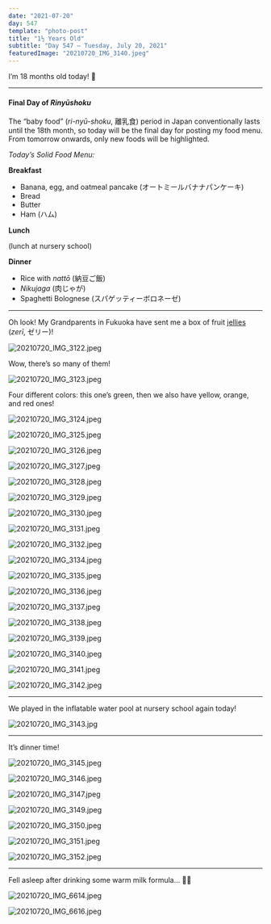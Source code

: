 ```yaml
---
date: "2021-07-20"
day: 547
template: "photo-post"
title: "1½ Years Old"
subtitle: "Day 547 – Tuesday, July 20, 2021"
featuredImage: "20210720_IMG_3140.jpeg"
---
```


I’m 18 months old today! 🎉

<hr />

#### Final Day of *Rinyūshoku*

The “baby food” (*ri-nyū-shoku*, 離乳食) period in Japan conventionally lasts until the 18th month, so today will be the final day for posting my food menu. From tomorrow onwards, only new foods will be highlighted.

_Today’s Solid Food Menu:_

**Breakfast**

- Banana, egg, and oatmeal pancake (オートミールバナナパンケーキ)
- Bread
- Butter
- Ham (ハム)

**Lunch**

(lunch at nursery school)

**Dinner**

- Rice with *nattō* (納豆ご飯)
- *Nikujaga* (肉じゃが)
- Spaghetti Bolognese (スパゲッティーボロネーゼ)

<hr />

Oh look! My Grandparents in Fukuoka have sent me a box of fruit <a href="https://en.wikipedia.org/wiki/Gelatin_dessert">jellies</a> (*zerī*, ゼリー)! 

![20210720_IMG_3122.jpeg](20210720_IMG_3122.jpeg)

Wow, there’s so many of them!

![20210720_IMG_3123.jpeg](20210720_IMG_3123.jpeg)

Four different colors: this one’s green, then we also have yellow, orange, and red ones!

![20210720_IMG_3124.jpeg](20210720_IMG_3124.jpeg)

![20210720_IMG_3125.jpeg](20210720_IMG_3125.jpeg)

![20210720_IMG_3126.jpeg](20210720_IMG_3126.jpeg)

![20210720_IMG_3127.jpeg](20210720_IMG_3127.jpeg)

![20210720_IMG_3128.jpeg](20210720_IMG_3128.jpeg)

![20210720_IMG_3129.jpeg](20210720_IMG_3129.jpeg)

![20210720_IMG_3130.jpeg](20210720_IMG_3130.jpeg)

![20210720_IMG_3131.jpeg](20210720_IMG_3131.jpeg)

![20210720_IMG_3132.jpeg](20210720_IMG_3132.jpeg)

![20210720_IMG_3134.jpeg](20210720_IMG_3134.jpeg)

![20210720_IMG_3135.jpeg](20210720_IMG_3135.jpeg)

![20210720_IMG_3136.jpeg](20210720_IMG_3136.jpeg)

![20210720_IMG_3137.jpeg](20210720_IMG_3137.jpeg)

![20210720_IMG_3138.jpeg](20210720_IMG_3138.jpeg)

![20210720_IMG_3139.jpeg](20210720_IMG_3139.jpeg)

![20210720_IMG_3140.jpeg](20210720_IMG_3140.jpeg)

![20210720_IMG_3141.jpeg](20210720_IMG_3141.jpeg)

![20210720_IMG_3142.jpeg](20210720_IMG_3142.jpeg)

<hr />

We played in the inflatable water pool at nursery school again today!

![20210720_IMG_3143.jpg](20210720_IMG_3143.jpg)

<hr />

It’s dinner time!

![20210720_IMG_3145.jpeg](20210720_IMG_3145.jpeg)

![20210720_IMG_3146.jpeg](20210720_IMG_3146.jpeg)

![20210720_IMG_3147.jpeg](20210720_IMG_3147.jpeg)

![20210720_IMG_3149.jpeg](20210720_IMG_3149.jpeg)

![20210720_IMG_3150.jpeg](20210720_IMG_3150.jpeg)

![20210720_IMG_3151.jpeg](20210720_IMG_3151.jpeg)

![20210720_IMG_3152.jpeg](20210720_IMG_3152.jpeg)

<hr />

Fell asleep after drinking some warm milk formula… 🍼😴

![20210720_IMG_6614.jpeg](20210720_IMG_6614.jpeg)

![20210720_IMG_6616.jpeg](20210720_IMG_6616.jpeg)
